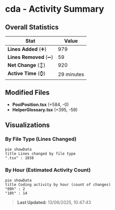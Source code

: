 # cda - Activity Summary 

## Overall Statistics

| Stat                   | Value                                                             |
| ---------------------- | ----------------------------------------------------------------- |
| **Lines Added** (➕)   | 979                                          |
| **Lines Removed** (➖) | 59                                        |
| **Net Change** (↕)    | 920                |
| **Active Time** (⌚)   | 29 minutes |


## Modified Files
- **PoolPosition.tsx** (+584, -0)
- **HelperGlossary.tsx** (+395, -59)

## Visualizations

### By File Type (Lines Changed)

```mermaid
pie showData
title Lines changed by file type
".tsx" : 1038
```

### By Hour (Estimated Activity Count)

```mermaid
pie showData
title Coding activity by hour (count of changes)
"09h" : 2
"10h" : 14
```


> **Last Updated:** 13/06/2025, 10:47:43